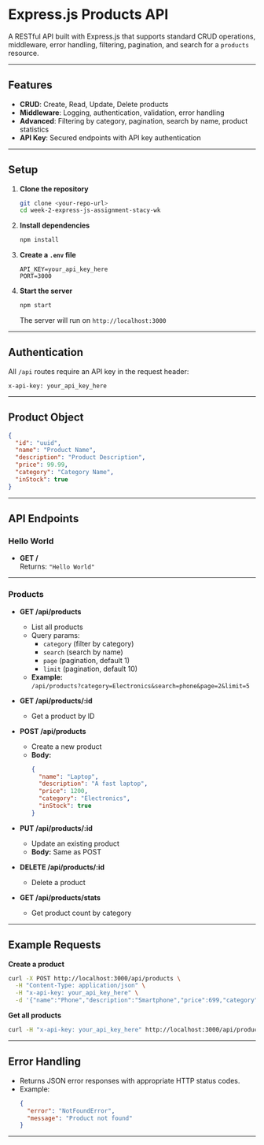 # Express.js Products API

A RESTful API built with Express.js that supports standard CRUD operations, middleware, error handling, filtering, pagination, and search for a `products` resource.

---

## Features

- **CRUD**: Create, Read, Update, Delete products
- **Middleware**: Logging, authentication, validation, error handling
- **Advanced**: Filtering by category, pagination, search by name, product statistics
- **API Key**: Secured endpoints with API key authentication

---

## Setup

1. **Clone the repository**
   ```bash
   git clone <your-repo-url>
   cd week-2-express-js-assignment-stacy-wk
   ```

2. **Install dependencies**
   ```bash
   npm install
   ```

3. **Create a `.env` file**
   ```
   API_KEY=your_api_key_here
   PORT=3000
   ```

4. **Start the server**
   ```bash
   npm start
   ```
   The server will run on `http://localhost:3000`

---

## Authentication

All `/api` routes require an API key in the request header:

```
x-api-key: your_api_key_here
```

---

## Product Object

```json
{
  "id": "uuid",
  "name": "Product Name",
  "description": "Product Description",
  "price": 99.99,
  "category": "Category Name",
  "inStock": true
}
```

---

## API Endpoints

### Hello World

- **GET /**  
  Returns: `"Hello World"`

---

### Products

- **GET /api/products**
  - List all products
  - Query params:
    - `category` (filter by category)
    - `search` (search by name)
    - `page` (pagination, default 1)
    - `limit` (pagination, default 10)
  - **Example:**  
    `/api/products?category=Electronics&search=phone&page=2&limit=5`

- **GET /api/products/:id**
  - Get a product by ID

- **POST /api/products**
  - Create a new product
  - **Body:**  
    ```json
    {
      "name": "Laptop",
      "description": "A fast laptop",
      "price": 1200,
      "category": "Electronics",
      "inStock": true
    }
    ```

- **PUT /api/products/:id**
  - Update an existing product
  - **Body:** Same as POST

- **DELETE /api/products/:id**
  - Delete a product

- **GET /api/products/stats**
  - Get product count by category

---

## Example Requests

**Create a product**
```bash
curl -X POST http://localhost:3000/api/products \
  -H "Content-Type: application/json" \
  -H "x-api-key: your_api_key_here" \
  -d '{"name":"Phone","description":"Smartphone","price":699,"category":"Electronics","inStock":true}'
```

**Get all products**
```bash
curl -H "x-api-key: your_api_key_here" http://localhost:3000/api/products
```

---

## Error Handling

- Returns JSON error responses with appropriate HTTP status codes.
- Example:
  ```json
  {
    "error": "NotFoundError",
    "message": "Product not found"
  }
  ```

---

